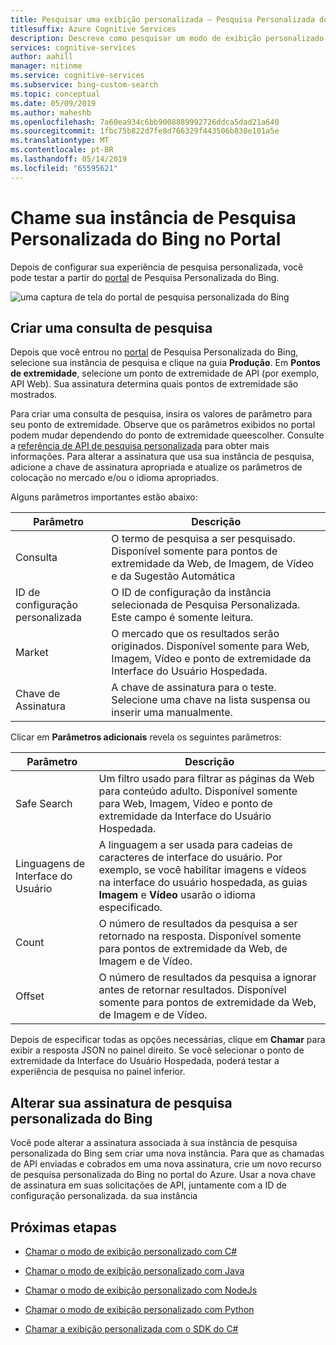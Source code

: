 ```yaml
---
title: Pesquisar uma exibição personalizada – Pesquisa Personalizada do Bing
titlesuffix: Azure Cognitive Services
description: Descreve como pesquisar um modo de exibição personalizado da Web.
services: cognitive-services
author: aahill
manager: nitinme
ms.service: cognitive-services
ms.subservice: bing-custom-search
ms.topic: conceptual
ms.date: 05/09/2019
ms.author: maheshb
ms.openlocfilehash: 7a60ea934c6bb9008889992726ddca5dad21a640
ms.sourcegitcommit: 1fbc75b822d7fe8d766329f443506b830e101a5e
ms.translationtype: MT
ms.contentlocale: pt-BR
ms.lasthandoff: 05/14/2019
ms.locfileid: "65595621"
---
```

# <a name="call-your-bing-custom-search-instance-from-the-portal"></a>Chame sua instância de Pesquisa Personalizada do Bing no Portal

Depois de configurar sua experiência de pesquisa personalizada, você pode testar a partir do [portal](https://customsearch.ai) de Pesquisa Personalizada do Bing. 

![uma captura de tela do portal de pesquisa personalizada do Bing](media/portal-search-screen.png)
## <a name="create-a-search-query"></a>Criar uma consulta de pesquisa 

Depois que você entrou no [portal](https://customsearch.ai) de Pesquisa Personalizada do Bing, selecione sua instância de pesquisa e clique na guia **Produção**. Em **Pontos de extremidade**, selecione um ponto de extremidade de API (por exemplo, API Web). Sua assinatura determina quais pontos de extremidade são mostrados.

Para criar uma consulta de pesquisa, insira os valores de parâmetro para seu ponto de extremidade. Observe que os parâmetros exibidos no portal podem mudar dependendo do ponto de extremidade queescolher. Consulte a [referência de API de pesquisa personalizada](https://docs.microsoft.com/rest/api/cognitiveservices/bing-custom-search-api-v7-reference#query-parameters) para obter mais informações. Para alterar a assinatura que usa sua instância de pesquisa, adicione a chave de assinatura apropriada e atualize os parâmetros de colocação no mercado e/ou o idioma apropriados.

Alguns parâmetros importantes estão abaixo:


|Parâmetro  |Descrição  |
|---------|---------|
|Consulta     | O termo de pesquisa a ser pesquisado. Disponível somente para pontos de extremidade da Web, de Imagem, de Vídeo e da Sugestão Automática |
|ID de configuração personalizada | O ID de configuração da instância selecionada de Pesquisa Personalizada. Este campo é somente leitura. |
|Market     | O mercado que os resultados serão originados. Disponível somente para Web, Imagem, Vídeo e ponto de extremidade da Interface do Usuário Hospedada.        |
|Chave de Assinatura | A chave de assinatura para o teste. Selecione uma chave na lista suspensa ou inserir uma manualmente.          |

Clicar em **Parâmetros adicionais** revela os seguintes parâmetros:  

|Parâmetro  |Descrição  |
|---------|---------|
|Safe Search     | Um filtro usado para filtrar as páginas da Web para conteúdo adulto. Disponível somente para Web, Imagem, Vídeo e ponto de extremidade da Interface do Usuário Hospedada.        |
|Linguagens de Interface do Usuário    | A linguagem a ser usada para cadeias de caracteres de interface do usuário. Por exemplo, se você habilitar imagens e vídeos na interface do usuário hospedada, as guias **Imagem** e **Vídeo** usarão o idioma especificado.        |
|Count     | O número de resultados da pesquisa a ser retornado na resposta. Disponível somente para pontos de extremidade da Web, de Imagem e de Vídeo.         |
|Offset    | O número de resultados da pesquisa a ignorar antes de retornar resultados. Disponível somente para pontos de extremidade da Web, de Imagem e de Vídeo.        |
    
Depois de especificar todas as opções necessárias, clique em **Chamar** para exibir a resposta JSON no painel direito. Se você selecionar o ponto de extremidade da Interface do Usuário Hospedada, poderá testar a experiência de pesquisa no painel inferior.

## <a name="change-your-bing-custom-search-subscription"></a>Alterar sua assinatura de pesquisa personalizada do Bing

Você pode alterar a assinatura associada à sua instância de pesquisa personalizada do Bing sem criar uma nova instância. Para que as chamadas de API enviadas e cobrados em uma nova assinatura, crie um novo recurso de pesquisa personalizada do Bing no portal do Azure. Usar a nova chave de assinatura em suas solicitações de API, juntamente com a ID de configuração personalizada. da sua instância

## <a name="next-steps"></a>Próximas etapas

- [Chamar o modo de exibição personalizado com C#](./call-endpoint-csharp.md)
- [Chamar o modo de exibição personalizado com Java](./call-endpoint-java.md)
- [Chamar o modo de exibição personalizado com NodeJs](./call-endpoint-nodejs.md)
- [Chamar o modo de exibição personalizado com Python](./call-endpoint-python.md)

- [Chamar a exibição personalizada com o SDK do C#](./sdk-csharp-quick-start.md)
